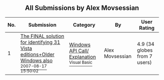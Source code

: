 ﻿<div align="center">

## All Submissions by Alex Movsessian

</div>

No.  | Submission | Category | By   | User Rating
---- | ---------- | -------- | ---- | -----------
1 | [The FINAL solution for identifying 31 Vista editions\+Older Windows also<br /><sup>2007-08-17 15:50:02</sup>](https://github.com/Planet-Source-Code/alex-movsessian-the-final-solution-for-identifying-31-vista-editions-older-windows-also__1-69168) | [Windows API Call/ Explanation<br /><sup>Visual Basic</sup>](../ByCategory/windows-api-call-explanation__1-39.md) | Alex Movsessian | 4.9 (34 globes from 7 users)
